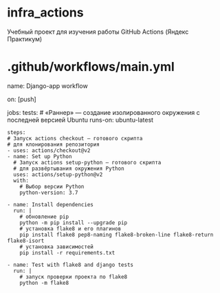 # infra_actions
Учебный проект для изучения работы GitHub Actions (Яндекс Практикум)
# .github/workflows/**main.yml**
name: Django-app workflow

on: [push]

jobs:
  tests:
    # «Раннер» — создание изолированного окружения с последней версией Ubuntu 
    runs-on: ubuntu-latest

    steps:
    # Запуск actions checkout — готового скрипта 
    # для клонирования репозитория
    - uses: actions/checkout@v2
    - name: Set up Python
      # Запуск actions setup-python — готового скрипта 
      # для развёртывания окружения Python
      uses: actions/setup-python@v2
      with:
        # Выбор версии Python
        python-version: 3.7

    - name: Install dependencies
      run: | 
        # обновление pip
        python -m pip install --upgrade pip 
        # установка flake8 и его плагинов
        pip install flake8 pep8-naming flake8-broken-line flake8-return flake8-isort
        # установка зависимостей
        pip install -r requirements.txt 

    - name: Test with flake8 and django tests
      run: |
        # запуск проверки проекта по flake8
        python -m flake8